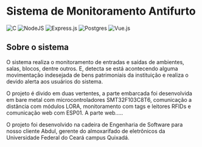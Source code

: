 
# Sistema de Monitoramento Antifurto

![C](https://img.shields.io/badge/c-%2300599C.svg?style=for-the-badge&logo=c&logoColor=white) 
![NodeJS](https://img.shields.io/badge/node.js-6DA55F?style=for-the-badge&logo=node.js&logoColor=white)
![Express.js](https://img.shields.io/badge/express.js-%23404d59.svg?style=for-the-badge&logo=express&logoColor=%2361DAFB)
![Postgres](https://img.shields.io/badge/postgres-%23316192.svg?style=for-the-badge&logo=postgresql&logoColor=white)
![Vue.js](https://img.shields.io/badge/vuejs-%2335495e.svg?style=for-the-badge&logo=vuedotjs&logoColor=%234FC08D)

## Sobre o sistema

O sistema realiza o monitoramento de entradas e saídas de ambientes, salas, blocos, dentre outros. E, detecta se está acontecendo alguma movimentação indesejada de bens patrimoniais da instituição e realiza o devido alerta aos usuários do sistema.

O projeto é divido em duas vertentes, a parte embarcada foi desenvolvida em bare metal com microcontroladores SMT32F103C8T6, comunicação a distância com módulos LORA, monitoramento com tags e leitores RFIDs e comunicação web com ESP01. A parte web.....

O projeto foi desenvolvido na cadeira de Engenharia de Software para nosso cliente Abdul, gerente do almoxarifado de eletrônicos da Universidade Federal do Ceará campus Quixadá.


